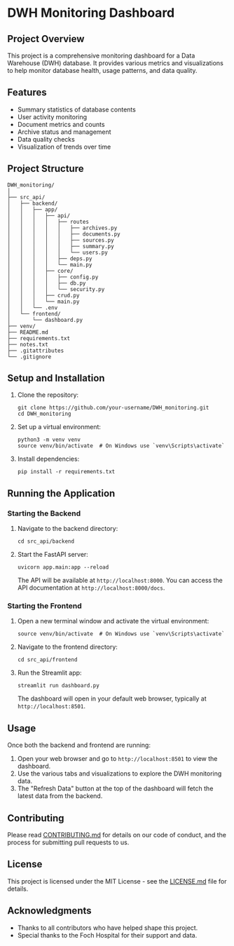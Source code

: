 # DWH Monitoring Dashboard

## Project Overview

This project is a comprehensive monitoring dashboard for a Data Warehouse (DWH) database. It provides various metrics and visualizations to help monitor database health, usage patterns, and data quality.

## Features

- Summary statistics of database contents
- User activity monitoring
- Document metrics and counts
- Archive status and management
- Data quality checks
- Visualization of trends over time

## Project Structure

```
DWH_monitoring/
│
├── src_api/
│   ├── backend/
│   │   ├── app/
│   │   │   ├── api/
│   │   │   │   ├── routes
│   │   │   │   │   ├── archives.py
│   │   │   │   │   ├── documents.py
│   │   │   │   │   ├── sources.py
│   │   │   │   │   ├── summary.py
│   │   │   │   │   └── users.py
│   │   │   │   ├── deps.py
│   │   │   │   └── main.py
│   │   │   ├── core/
│   │   │   │   ├── config.py
│   │   │   │   ├── db.py
│   │   │   │   └── security.py
│   │   │   ├── crud.py
│   │   │   └── main.py
│   │   └── .env
│   └── frontend/
│       └── dashboard.py
├── venv/
├── README.md
├── requirements.txt
├── notes.txt
├── .gitattributes
└── .gitignore
```

## Setup and Installation

1. Clone the repository:
   ```
   git clone https://github.com/your-username/DWH_monitoring.git
   cd DWH_monitoring
   ```

2. Set up a virtual environment:
   ```
   python3 -m venv venv
   source venv/bin/activate  # On Windows use `venv\Scripts\activate`
   ```

3. Install dependencies:
   ```
   pip install -r requirements.txt
   ```

## Running the Application

### Starting the Backend

1. Navigate to the backend directory:
   ```
   cd src_api/backend
   ```

2. Start the FastAPI server:
   ```
   uvicorn app.main:app --reload
   ```

   The API will be available at `http://localhost:8000`. You can access the API documentation at `http://localhost:8000/docs`.

### Starting the Frontend

1. Open a new terminal window and activate the virtual environment:
   ```
   source venv/bin/activate  # On Windows use `venv\Scripts\activate`
   ```

2. Navigate to the frontend directory:
   ```
   cd src_api/frontend
   ```

3. Run the Streamlit app:
   ```
   streamlit run dashboard.py
   ```

   The dashboard will open in your default web browser, typically at `http://localhost:8501`.

## Usage

Once both the backend and frontend are running:

1. Open your web browser and go to `http://localhost:8501` to view the dashboard.
2. Use the various tabs and visualizations to explore the DWH monitoring data.
3. The "Refresh Data" button at the top of the dashboard will fetch the latest data from the backend.

## Contributing

Please read [CONTRIBUTING.md](CONTRIBUTING.md) for details on our code of conduct, and the process for submitting pull requests to us.

## License

This project is licensed under the MIT License - see the [LICENSE.md](LICENSE.md) file for details.

## Acknowledgments

- Thanks to all contributors who have helped shape this project.
- Special thanks to the Foch Hospital for their support and data.